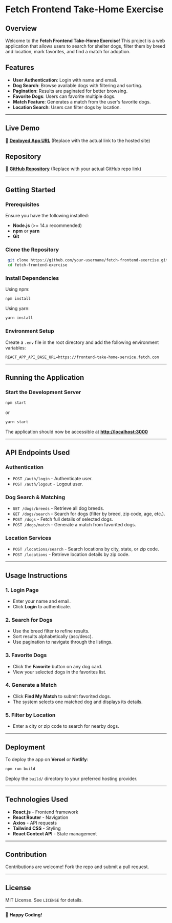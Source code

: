 # Fetch Frontend Take-Home Exercise

## Overview

Welcome to the **Fetch Frontend Take-Home Exercise**! This project is a web application that allows users to search for shelter dogs, filter them by breed and location, mark favorites, and find a match for adoption.

## Features

- **User Authentication**: Login with name and email.
- **Dog Search**: Browse available dogs with filtering and sorting.
- **Pagination**: Results are paginated for better browsing.
- **Favorite Dogs**: Users can favorite multiple dogs.
- **Match Feature**: Generates a match from the user's favorite dogs.
- **Location Search**: Users can filter dogs by location.

---

## Live Demo

🚀 **[Deployed App URL](https://okaformark.github.io/fe-exercise/home)** (Replace with the actual link to the hosted site)

## Repository

📂 **[GitHub Repository](https://github.com/okaformark/fe-exercise)** (Replace with your actual GitHub repo link)

---

## Getting Started

### Prerequisites

Ensure you have the following installed:

- **Node.js** (>= 14.x recommended)
- **npm** or **yarn**
- **Git**

### Clone the Repository

```sh
 git clone https://github.com/your-username/fetch-frontend-exercise.git
 cd fetch-frontend-exercise
```

### Install Dependencies

Using npm:

```sh
npm install
```

Using yarn:

```sh
yarn install
```

### Environment Setup

Create a `.env` file in the root directory and add the following environment variables:

```
REACT_APP_API_BASE_URL=https://frontend-take-home-service.fetch.com
```

---

## Running the Application

### Start the Development Server

```sh
npm start
```

or

```sh
yarn start
```

The application should now be accessible at **[http://localhost:3000](http://localhost:3000)**

---

## API Endpoints Used

### **Authentication**

- `POST /auth/login` - Authenticate user.
- `POST /auth/logout` - Logout user.

### **Dog Search & Matching**

- `GET /dogs/breeds` - Retrieve all dog breeds.
- `GET /dogs/search` - Search for dogs (filter by breed, zip code, age, etc.).
- `POST /dogs` - Fetch full details of selected dogs.
- `POST /dogs/match` - Generate a match from favorited dogs.

### **Location Services**

- `POST /locations/search` - Search locations by city, state, or zip code.
- `POST /locations` - Retrieve location details by zip code.

---

## Usage Instructions

### **1. Login Page**

- Enter your name and email.
- Click **Login** to authenticate.

### **2. Search for Dogs**

- Use the breed filter to refine results.
- Sort results alphabetically (asc/desc).
- Use pagination to navigate through the listings.

### **3. Favorite Dogs**

- Click the **Favorite** button on any dog card.
- View your selected dogs in the favorites list.

### **4. Generate a Match**

- Click **Find My Match** to submit favorited dogs.
- The system selects one matched dog and displays its details.

### **5. Filter by Location**

- Enter a city or zip code to search for nearby dogs.

---

## Deployment

To deploy the app on **Vercel** or **Netlify**:

```sh
npm run build
```

Deploy the `build/` directory to your preferred hosting provider.

---

## Technologies Used

- **React.js** - Frontend framework
- **React Router** - Navigation
- **Axios** - API requests
- **Tailwind CSS** - Styling
- **React Context API** - State management

---

## Contribution

Contributions are welcome! Fork the repo and submit a pull request.

---

## License

MIT License. See `LICENSE` for details.

---

🚀 **Happy Coding!**





